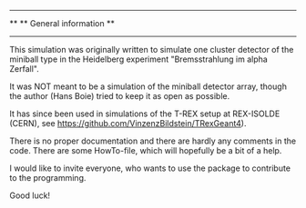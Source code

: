 *****************************************************************************
**
**  General information
**
*****************************************************************************

This simulation was originally written to simulate one cluster detector of the miniball type in the Heidelberg experiment "Bremsstrahlung im alpha Zerfall".

It was NOT meant to be a simulation of the miniball detector array, though the author (Hans Boie) tried to keep it as open as possible.

It has since been used in simulations of the T-REX setup at REX-ISOLDE (CERN), see https://github.com/VinzenzBildstein/TRexGeant4).

There is no proper documentation and there are hardly any comments in the code.
There are some HowTo-file, which will hopefully be a bit of a help.

I would like to invite everyone, who wants to use the package to contribute to the programming. 

Good luck!
